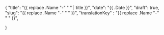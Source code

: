 {
"title": "{{ replace .Name "-" " " | title }}",
"date": "{{ .Date }}",
"draft": true,
"slug": "{{ replace .Name "-" " " }}",
"translationKey" : "{{ replace .Name "-" " " }}",

}

